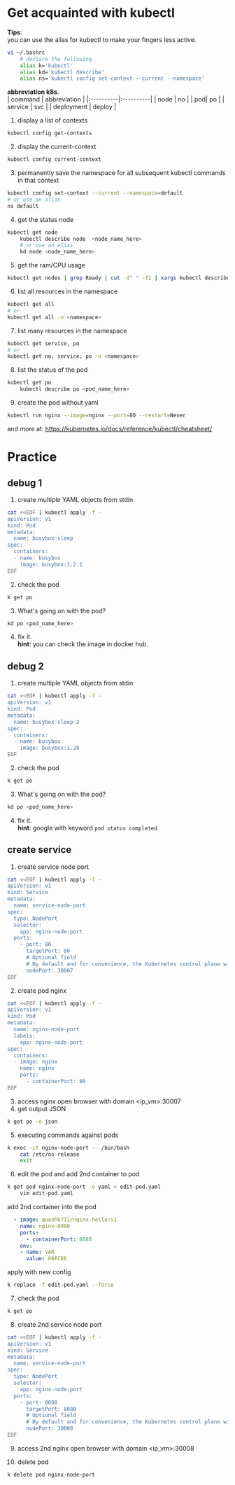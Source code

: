 # Get acquainted with kubectl
**Tips**:   
you can use the alias for kubectl to make your fingers less active.  
```bash
vi ~/.bashrc 
	# declare the following 
	alias k='kubectl'
	alias kd='kubectl describe'
	alias ns='kubectl config set-context --current --namespace'
```
**abbreviation k8s**.  
| command  | abbreviation  |
|:----------|:----------|
| node    | no   |
| pod| po    |
| service    | svc   |
| deployment    | deploy  |

1. display a list of contexts
```bash
kubectl config get-contexts
```
2. display the current-context
```bash
kubectl config current-context
```
3. permanently save the namespace for all subsequent kubectl commands in that context
```bash
kubectl config set-context --current --namespace=default
# or use an alias
ns default
```
4. get the status node
```bash
kubectl get node
	kubectl describe node  <node_name_here>
	# or use an alias
	kd node <node_name_here>
```
5. get the ram/CPU usage
```bash
kubectl get nodes | grep Ready | cut -d" " -f1 | xargs kubectl describe node | grep -E "Name: |cpu |memory"
```
6. list all resources in the namespace
```bash
kubectl get all
# or 
kubectl get all -n <namespace>
```
7. list many resources in the namespace
```bash
kubectl get service, po
# or
kubectl get no, service, po -n <namespace>
```
8. list the status of the pod
```bash
kubectl get po
	kubectl describe po <pod_name_here>
```
9. create the pod without yaml
```bash
kubectl run nginx --image=nginx --port=80 --restart=Never
```
and more at: https://kubernetes.io/docs/reference/kubectl/cheatsheet/

# Practice
## debug 1
1. create multiple YAML objects from stdin
```bash
cat <<EOF | kubectl apply -f -
apiVersion: v1
kind: Pod
metadata:
  name: busybox-sleep
spec:
  containers:
  - name: busybox
    image: busybox:1.2.1
EOF
```
2. check the pod
```bash
k get po
```
3. What's going on with the pod?
```bash
kd po <pod_name_here>
```
4. fix it.  
**hint**: you can check the image in docker hub.  

## debug 2
1. create multiple YAML objects from stdin
```bash
cat <<EOF | kubectl apply -f -
apiVersion: v1
kind: Pod
metadata:
  name: busybox-sleep-2
spec:
  containers:
  - name: busybox
    image: busybox:1.28
EOF
```
2. check the pod
```bash
k get po
```
3. What's going on with the pod?
```bash
kd po <pod_name_here>
```
4. fix it.  
**hint**: google with keyword `pod status completed`

## create service
1. create service  node port
```bash
cat <<EOF | kubectl apply -f -
apiVersion: v1
kind: Service
metadata:
  name: service-node-port
spec:
  type: NodePort
  selector:
    app: nginx-node-port
  ports:
    - port: 80
      targetPort: 80
      # Optional field
      # By default and for convenience, the Kubernetes control plane will allocate a port from a range (default: 30000-32767)
      nodePort: 30007
EOF
```
2. create pod nginx
```bash
cat <<EOF | kubectl apply -f -
apiVersion: v1
kind: Pod
metadata:
  name: nginx-node-port
  labels:
    app: nginx-node-port
spec:
  containers:
  - image: nginx
    name: nginx
    ports:
      - containerPort: 80
EOF
```
3. access nginx
open browser with domain <ip_vm>:30007
4. get output JSON
```bash
k get po -o json
```
5. executing commands against pods
```bash
k exec -it nginx-node-port -- /bin/bash
    cat /etc/os-release
    exit
```
6. edit the pod and add 2nd container to pod
```bash
k get pod nginx-node-port -o yaml > edit-pod.yaml
    vim edit-pod.yaml
```
add 2nd container into the pod   
```yaml
  - image: quanhk711/nginx-hello:v1
    name: nginx-8080
    ports:
      - containerPort: 8080
    env:
    - name: VAR
      value: 06FCE6
```
apply with new config
```bash
k replace -f edit-pod.yaml --force
```
7. check the pod
```bash
k get po
```
8. create 2nd service  node port
```bash
cat <<EOF | kubectl apply -f -
apiVersion: v1
kind: Service
metadata:
  name: service-node-port
spec:
  type: NodePort
  selector:
    app: nginx-node-port
  ports:
    - port: 8080
      targetPort: 8080
      # Optional field
      # By default and for convenience, the Kubernetes control plane will allocate a port from a range (default: 30000-32767)
      nodePort: 30008
EOF
```
9. access 2nd nginx
open browser with domain <ip_vm>:30008

10. delete pod
```bash
k delete pod nginx-node-port
```
